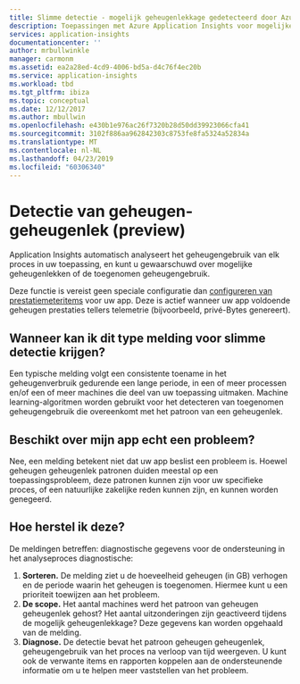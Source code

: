 ```yaml
---
title: Slimme detectie - mogelijk geheugenlekkage gedetecteerd door Azure Application Insights | Microsoft Docs
description: Toepassingen met Azure Application Insights voor mogelijke geheugenlekken controleren.
services: application-insights
documentationcenter: ''
author: mrbullwinkle
manager: carmonm
ms.assetid: ea2a28ed-4cd9-4006-bd5a-d4c76f4ec20b
ms.service: application-insights
ms.workload: tbd
ms.tgt_pltfrm: ibiza
ms.topic: conceptual
ms.date: 12/12/2017
ms.author: mbullwin
ms.openlocfilehash: e430b1e976ac26f7320b28d50dd39923066cfa41
ms.sourcegitcommit: 3102f886aa962842303c8753fe8fa5324a52834a
ms.translationtype: MT
ms.contentlocale: nl-NL
ms.lasthandoff: 04/23/2019
ms.locfileid: "60306340"
---
```

# <a name="memory-leak-detection-preview"></a>Detectie van geheugen-geheugenlek (preview)

Application Insights automatisch analyseert het geheugengebruik van elk proces in uw toepassing, en kunt u gewaarschuwd over mogelijke geheugenlekken of de toegenomen geheugengebruik.

Deze functie is vereist geen speciale configuratie dan [configureren van prestatiemeteritems](https://docs.microsoft.com/azure/application-insights/app-insights-performance-counters) voor uw app. Deze is actief wanneer uw app voldoende geheugen prestaties tellers telemetrie (bijvoorbeeld, privé-Bytes genereert).

## <a name="when-would-i-get-this-type-of-smart-detection-notification"></a>Wanneer kan ik dit type melding voor slimme detectie krijgen?
Een typische melding volgt een consistente toename in het geheugenverbruik gedurende een lange periode, in een of meer processen en/of een of meer machines die deel van uw toepassing uitmaken. Machine learning-algoritmen worden gebruikt voor het detecteren van toegenomen geheugengebruik die overeenkomt met het patroon van een geheugenlek.

## <a name="does-my-app-really-have-a-problem"></a>Beschikt over mijn app echt een probleem?
Nee, een melding betekent niet dat uw app beslist een probleem is. Hoewel geheugen geheugenlek patronen duiden meestal op een toepassingsprobleem, deze patronen kunnen zijn voor uw specifieke proces, of een natuurlijke zakelijke reden kunnen zijn, en kunnen worden genegeerd.

## <a name="how-do-i-fix-it"></a>Hoe herstel ik deze?
De meldingen betreffen: diagnostische gegevens voor de ondersteuning in het analyseproces diagnostische:
1. **Sorteren.** De melding ziet u de hoeveelheid geheugen (in GB) verhogen en de periode waarin het geheugen is toegenomen. Hiermee kunt u een prioriteit toewijzen aan het probleem.
2. **De scope.** Het aantal machines werd het patroon van geheugen geheugenlek gehost? Het aantal uitzonderingen zijn geactiveerd tijdens de mogelijk geheugenlekkage? Deze gegevens kan worden opgehaald van de melding.
3. **Diagnose.** De detectie bevat het patroon geheugen geheugenlek, geheugengebruik van het proces na verloop van tijd weergeven. U kunt ook de verwante items en rapporten koppelen aan de ondersteunende informatie om u te helpen meer vaststellen van het probleem.
